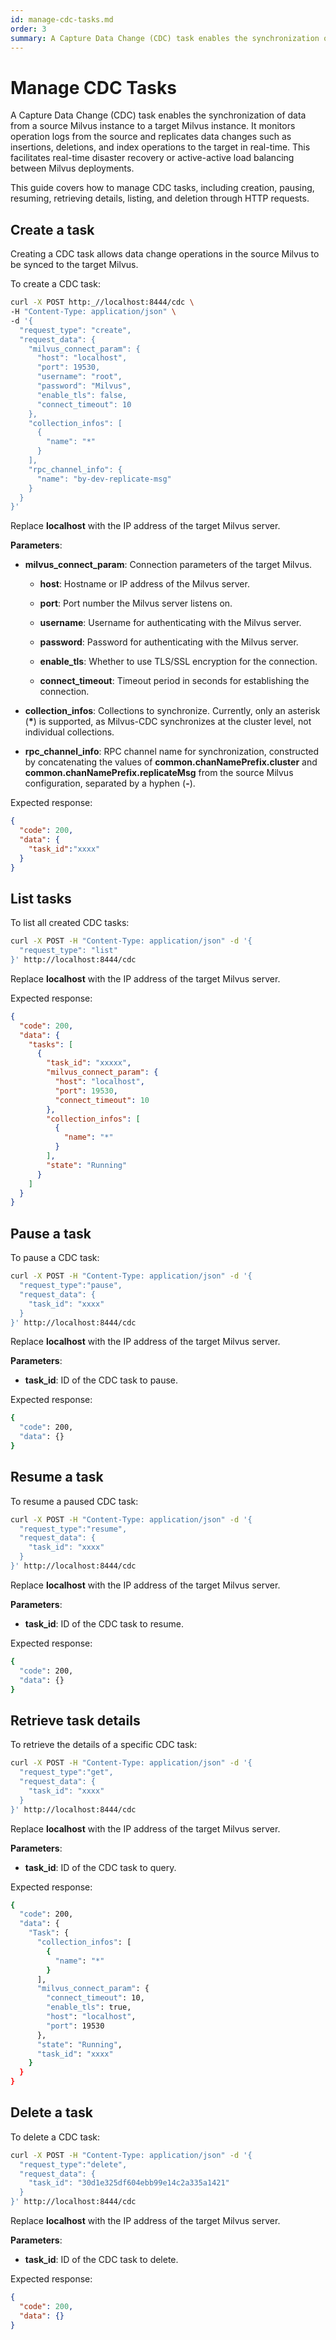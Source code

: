 ```yaml
---
id: manage-cdc-tasks.md
order: 3
summary: A Capture Data Change (CDC) task enables the synchronization of data from a source Milvus instance to a target Milvus instance.
---
```


# Manage CDC Tasks

A Capture Data Change (CDC) task enables the synchronization of data from a source Milvus instance to a target Milvus instance. It monitors operation logs from the source and replicates data changes such as insertions, deletions, and index operations to the target in real-time. This facilitates real-time disaster recovery or active-active load balancing between Milvus deployments.

This guide covers how to manage CDC tasks, including creation, pausing, resuming, retrieving details, listing, and deletion through HTTP requests.

## Create a task

Creating a CDC task allows data change operations in the source Milvus to be synced to the target Milvus.

To create a CDC task:

```bash
curl -X POST http:_//localhost:8444/cdc \
-H "Content-Type: application/json" \
-d '{
  "request_type": "create",
  "request_data": {
    "milvus_connect_param": {
      "host": "localhost",
      "port": 19530,
      "username": "root",
      "password": "Milvus",
      "enable_tls": false,
      "connect_timeout": 10
    },
    "collection_infos": [
      {
        "name": "*"
      }
    ],
    "rpc_channel_info": {
      "name": "by-dev-replicate-msg"
    }
  }
}'
```

Replace __localhost__ with the IP address of the target Milvus server.

__Parameters__:

- __milvus_connect_param__: Connection parameters of the target Milvus.

    - __host__: Hostname or IP address of the Milvus server.

    - __port__: Port number the Milvus server listens on.

    - __username__: Username for authenticating with the Milvus server.

    - __password__: Password for authenticating with the Milvus server.

    - __enable_tls__: Whether to use TLS/SSL encryption for the connection.

    - __connect_timeout__: Timeout period in seconds for establishing the connection.

- __collection_infos__: Collections to synchronize. Currently, only an asterisk (__*__) is supported, as Milvus-CDC synchronizes at the cluster level, not individual collections.

- __rpc_channel_info__: RPC channel name for synchronization, constructed by concatenating the values of __common.chanNamePrefix.cluster__ and __common.chanNamePrefix.replicateMsg__ from the source Milvus configuration, separated by a hyphen (__-__).

Expected response:

```json
{
  "code": 200,
  "data": {
    "task_id":"xxxx"
  }
}
```

## List tasks

To list all created CDC tasks:

```bash
curl -X POST -H "Content-Type: application/json" -d '{
  "request_type": "list"
}' http://localhost:8444/cdc
```

Replace __localhost__ with the IP address of the target Milvus server.

Expected response:

```json
{
  "code": 200,
  "data": {
    "tasks": [
      {
        "task_id": "xxxxx",
        "milvus_connect_param": {
          "host": "localhost",
          "port": 19530,
          "connect_timeout": 10
        },
        "collection_infos": [
          {
            "name": "*"
          }
        ],
        "state": "Running"
      }
    ]
  }
}
```

## Pause a task

To pause a CDC task:

```bash
curl -X POST -H "Content-Type: application/json" -d '{
  "request_type":"pause",
  "request_data": {
    "task_id": "xxxx"
  }
}' http://localhost:8444/cdc
```

Replace __localhost__ with the IP address of the target Milvus server.

__Parameters__:

- __task_id__: ID of the CDC task to pause.

Expected response:

```bash
{
  "code": 200,
  "data": {}
}
```

## Resume a task

To resume a paused CDC task:

```bash
curl -X POST -H "Content-Type: application/json" -d '{
  "request_type":"resume",
  "request_data": {
    "task_id": "xxxx"
  }
}' http://localhost:8444/cdc
```

Replace __localhost__ with the IP address of the target Milvus server.

__Parameters__:

- __task_id__: ID of the CDC task to resume.

Expected response:

```bash
{
  "code": 200,
  "data": {}
}
```

## Retrieve task details

To retrieve the details of a specific CDC task:

```bash
curl -X POST -H "Content-Type: application/json" -d '{
  "request_type":"get",
  "request_data": {
    "task_id": "xxxx"
  }
}' http://localhost:8444/cdc
```

Replace __localhost__ with the IP address of the target Milvus server.

__Parameters__:

- __task_id__: ID of the CDC task to query.

Expected response:

```bash
{
  "code": 200,
  "data": {
    "Task": {
      "collection_infos": [
        {
          "name": "*"
        }
      ],
      "milvus_connect_param": {
        "connect_timeout": 10,
        "enable_tls": true,
        "host": "localhost",
        "port": 19530
      },
      "state": "Running",
      "task_id": "xxxx"
    }
  }
}
```

## Delete a task

To delete a CDC task:

```bash
curl -X POST -H "Content-Type: application/json" -d '{
  "request_type":"delete",
  "request_data": {
    "task_id": "30d1e325df604ebb99e14c2a335a1421"
  }
}' http://localhost:8444/cdc
```

Replace __localhost__ with the IP address of the target Milvus server.

__Parameters__:

- __task_id__: ID of the CDC task to delete.

Expected response:

```json
{
  "code": 200,
  "data": {}
}
```

